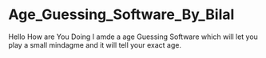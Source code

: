 # Age_Guessing_Software_By_Bilal
Hello
How are You Doing
I amde a age Guessing Software which will let you play a small mindagme and it will tell your exact age.
